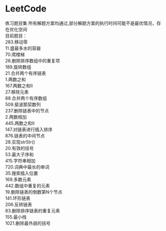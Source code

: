 # LeetCode
练习题目集
所有解题方案均通过,部分解题方案的执行时间可能不是最优情况，存在优化空间<br>
目前题目：<br>
283.移动零<br>
11.盛最多水的容器<br>
70.爬楼梯<br>
26.删除排序数组中的重复项<br>
189.旋转数组<br>
21.合并两个有序链表<br>
1.两数之和<br>
167.两数之和II<br>
27.移除元素<br>
88.合并两个有序数组<br>
509.斐波那契数列<br>
237.删除链表中的节点<br>
2.两数相加<br>
445.两数之和II<br>
147.对链表进行插入排序<br>
876.链表的中间节点<br>
28.实现strStr()<br>
20.有效的括号<br>
53.最大子序和<br>
415.字符串相加<br>
720.词典中最长的单词<br>
35.搜索插入位置<br>
169.多数元素<br>
442.数组中重复的元素<br>
19.删除链表的倒数第N个节点<br>
141.环形链表<br>
206.反转链表<br>
83.删除排序链表的重复元素<br>
155.最小栈<br>
1021.删除最外层的括号
